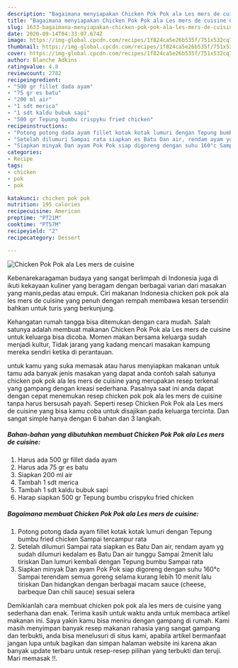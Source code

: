 ```yaml
---
description: "Bagaimana menyiapakan Chicken Pok Pok ala Les mers de cuisine Cepat"
title: "Bagaimana menyiapakan Chicken Pok Pok ala Les mers de cuisine Cepat"
slug: 1633-bagaimana-menyiapakan-chicken-pok-pok-ala-les-mers-de-cuisine-cepat
date: 2020-09-14T04:33:07.674Z
image: https://img-global.cpcdn.com/recipes/1f824ca5e26b535f/751x532cq70/chicken-pok-pok-ala-les-mers-de-cuisine-foto-resep-utama.jpg
thumbnail: https://img-global.cpcdn.com/recipes/1f824ca5e26b535f/751x532cq70/chicken-pok-pok-ala-les-mers-de-cuisine-foto-resep-utama.jpg
cover: https://img-global.cpcdn.com/recipes/1f824ca5e26b535f/751x532cq70/chicken-pok-pok-ala-les-mers-de-cuisine-foto-resep-utama.jpg
author: Blanche Adkins
ratingvalue: 4.8
reviewcount: 2782
recipeingredient:
- "500 gr fillet dada ayam"
- "75 gr es batu"
- "200 ml air"
- "1 sdt merica"
- "1 sdt kaldu bubuk sapi"
- "500 gr Tepung bumbu crispyku fried chicken"
recipeinstructions:
- "Potong potong dada ayam fillet kotak kotak lumuri dengan Tepung bumbu fried chicken Sampai tercampur rata"
- "Setelah dilumuri Sampai rata siapkan es Batu Dan air, rendam ayam yg sudah dilumuri kedalam es Batu Dan air tunggu Sampai 2menit lalu tiriskan Dan lumuri kembali dengan Tepung bumbu Sampai rata"
- "Siapkan minyak Dan ayam Pok Pok siap digoreng dengan suhu 160°c Sampai terendam semua goreng selama kurang lebih 10 menit lalu tiriskan Dan hidangkan dengan berbagai macam sauce (cheese, barbeque Dan chili sauce) sesuai selera"
categories:
- Recipe
tags:
- chicken
- pok
- pok

katakunci: chicken pok pok 
nutrition: 195 calories
recipecuisine: American
preptime: "PT21M"
cooktime: "PT57M"
recipeyield: "2"
recipecategory: Dessert

---
```



![Chicken Pok Pok ala Les mers de cuisine](https://img-global.cpcdn.com/recipes/1f824ca5e26b535f/751x532cq70/chicken-pok-pok-ala-les-mers-de-cuisine-foto-resep-utama.jpg)

Kebenarekaragaman budaya yang sangat berlimpah di Indonesia juga di ikuti kekayaan kuliner yang beragam dengan berbagai varian dari masakan yang manis,pedas atau empuk. Ciri makanan Indonesia chicken pok pok ala les mers de cuisine yang penuh dengan rempah membawa kesan tersendiri bahkan untuk turis yang berkunjung.


Kehangatan rumah tangga bisa ditemukan dengan cara mudah. Salah satunya adalah membuat makanan Chicken Pok Pok ala Les mers de cuisine untuk keluarga bisa dicoba. Momen makan bersama keluarga sudah menjadi kultur, Tidak jarang yang kadang mencari masakan kampung mereka sendiri ketika di perantauan.



untuk kamu yang suka memasak atau harus menyiapkan makanan untuk tamu ada banyak jenis masakan yang dapat anda contoh salah satunya chicken pok pok ala les mers de cuisine yang merupakan resep terkenal yang gampang dengan kreasi sederhana. Pasalnya saat ini anda dapat dengan cepat menemukan resep chicken pok pok ala les mers de cuisine tanpa harus bersusah payah.
Seperti resep Chicken Pok Pok ala Les mers de cuisine yang bisa kamu coba untuk disajikan pada keluarga tercinta. Dan sangat simple hanya dengan 6 bahan dan 3 langkah.


<!--inarticleads1-->

##### Bahan-bahan yang dibutuhkan membuat Chicken Pok Pok ala Les mers de cuisine:

1. Harus ada 500 gr fillet dada ayam
1. Harus ada 75 gr es batu
1. Siapkan 200 ml air
1. Tambah 1 sdt merica
1. Tambah 1 sdt kaldu bubuk sapi
1. Harap siapkan 500 gr Tepung bumbu crispyku fried chicken




<!--inarticleads2-->

##### Bagaimana membuat  Chicken Pok Pok ala Les mers de cuisine:

1. Potong potong dada ayam fillet kotak kotak lumuri dengan Tepung bumbu fried chicken Sampai tercampur rata
1. Setelah dilumuri Sampai rata siapkan es Batu Dan air, rendam ayam yg sudah dilumuri kedalam es Batu Dan air tunggu Sampai 2menit lalu tiriskan Dan lumuri kembali dengan Tepung bumbu Sampai rata
1. Siapkan minyak Dan ayam Pok Pok siap digoreng dengan suhu 160°c Sampai terendam semua goreng selama kurang lebih 10 menit lalu tiriskan Dan hidangkan dengan berbagai macam sauce (cheese, barbeque Dan chili sauce) sesuai selera




Demikianlah cara membuat chicken pok pok ala les mers de cuisine yang sederhana dan enak. Terima kasih untuk waktu anda untuk membaca artikel makanan ini. Saya yakin kamu bisa meniru dengan gampang di rumah. Kami masih menyimpan banyak resep makanan rahasia yang sangat gampang dan terbukti, anda bisa menelusuri di situs kami, apabila artikel bermanfaat jangan lupa untuk bagikan dan simpan halaman website ini karena akan banyak update terbaru untuk resep-resep pilihan yang terbukti dan teruji. Mari memasak !!. 
